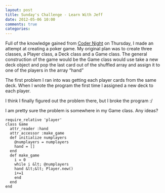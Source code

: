 ```yaml
---
layout: post
title: Sunday's Challenge - Learn With Jeff
date: 2012-05-06 10:00
comments: true
categories:
---
```



<p>Full of the knowledge gained from <a href="http://www.meetup.com/tampa-rb/events/60266012/" target="_blank">Coder Night</a> on Thursday, I made an attempt at creating a poker game. My original plan was to create three classes, a Player class, a Deck class and a Game class. The general construction of the game would be the Game class would use take a new deck object and pop the last card out of the shuffled array and assign it to one of the players in the array “hand”</p>

<p>The first problem I ran into was getting each player cards from the same deck. When I wrote the program the first time I assigned a new deck to each player.</p>

<p>I think I finally figured out the problem there, but I broke the program :/</p>

<p>I am pretty sure the problem is somewhere in my Game class. Any ideas?</p>

<pre><code>require_relative 'player'
class Game
  attr_reader :hand
  attr_accessor :make_game
  def initialize numplayers
    @numplayers = numplayers
    hand = []
  end
  def make_game
    i = 0
    while i &amp;lt; @numplayers
    hand &amp;lt;&amp;lt; Player.new()
    i+=1
    end
  end
end
</code></pre>